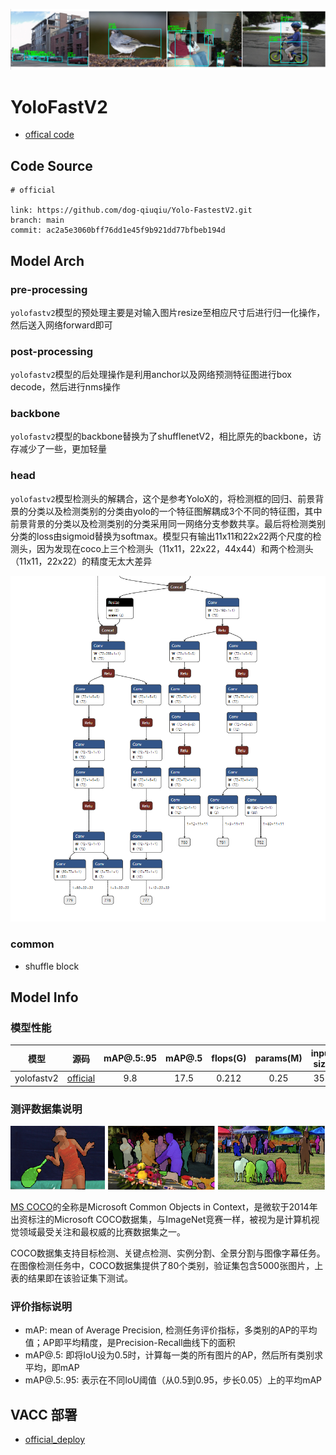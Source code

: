 
![](../../images/yolofastv2/demo.png)

# YoloFastV2

- [offical code](https://github.com/dog-qiuqiu/Yolo-FastestV2)

## Code Source
```
# official

link: https://github.com/dog-qiuqiu/Yolo-FastestV2.git
branch: main
commit: ac2a5e3060bff76dd1e45f9b921dd77bfbeb194d
```

## Model Arch

### pre-processing

`yolofastv2`模型的预处理主要是对输入图片resize至相应尺寸后进行归一化操作，然后送入网络forward即可

### post-processing

`yolofastv2`模型的后处理操作是利用anchor以及网络预测特征图进行box decode，然后进行nms操作

### backbone

`yolofastv2`模型的backbone替换为了shufflenetV2，相比原先的backbone，访存减少了一些，更加轻量


### head

`yolofastv2`模型检测头的解耦合，这个是参考YoloX的，将检测框的回归、前景背景的分类以及检测类别的分类由yolo的一个特征图解耦成3个不同的特征图，其中前景背景的分类以及检测类别的分类采用同一网络分支参数共享。最后将检测类别分类的loss由sigmoid替换为softmax。模型只有输出11x11和22x22两个尺度的检测头，因为发现在coco上三个检测头（11x11，22x22，44x44）和两个检测头（11x11，22x22）的精度无太大差异

![](../../images/yolofastv2/head.png)

### common
- shuffle block


## Model Info

### 模型性能

|    模型    |                       源码                       | mAP@.5:.95 | mAP@.5 | flops(G) | params(M) | input size |
| :--------: | :----------------------------------------------: | :--------: | :----: | :------: | :-------: | :--------: |
|   yolofastv2   | [official](https://github.com/dog-qiuqiu/Yolo-FastestV2) |    9.8    |  17.5  | 0.212  |  0.25  |    352     |

### 测评数据集说明

![](../../images/dataset/coco.png)

[MS COCO](https://cocodataset.org/#download)的全称是Microsoft Common Objects in Context，是微软于2014年出资标注的Microsoft COCO数据集，与ImageNet竞赛一样，被视为是计算机视觉领域最受关注和最权威的比赛数据集之一。

COCO数据集支持目标检测、关键点检测、实例分割、全景分割与图像字幕任务。在图像检测任务中，COCO数据集提供了80个类别，验证集包含5000张图片，上表的结果即在该验证集下测试。

### 评价指标说明

- mAP: mean of Average Precision, 检测任务评价指标，多类别的AP的平均值；AP即平均精度，是Precision-Recall曲线下的面积
- mAP@.5: 即将IoU设为0.5时，计算每一类的所有图片的AP，然后所有类别求平均，即mAP
- mAP@.5:.95: 表示在不同IoU阈值（从0.5到0.95，步长0.05）上的平均mAP

## VACC 部署

- [official_deploy](./source_code/official_deploy.md)